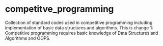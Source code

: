 # competitve_programming
Collection of standard codes used in competitive programming including implementation of basic data structures and algorithms.
This is change 1: Competitive programming requires basic knowledge of Data Structures and Algorithms and OOPS.
